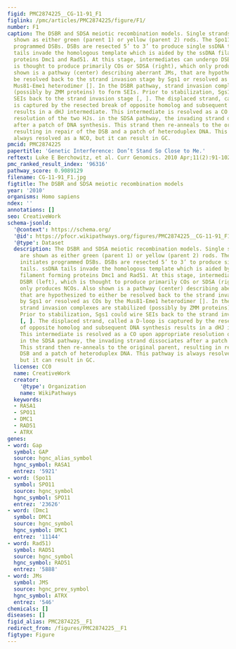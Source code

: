 ```yaml
---
figid: PMC2874225__CG-11-91_F1
figlink: /pmc/articles/PMC2874225/figure/F1/
number: F1
caption: The DSBR and SDSA meiotic recombination models. Single strands of DNA are
  shown as either green (parent 1) or yellow (parent 2) rods. The Spo11 complex initiates
  programmed DSBs. DSBs are resected 5’ to 3’ to produce single ssDNA tails. ssDNA
  tails invade the homologous template which is aided by the ssDNA filament forming
  proteins Dmc1 and Rad51. At this stage, intermediates can undergo DSBR (left), which
  is thought to produce primarily COs or SDSA (right), which only produces NCOs. Also
  shown is a pathway (center) describing aberrant JMs, that are hypothesized to either
  be resolved back to the strand invasion stage by Sgs1 or resolved as COs by the
  Mus81-Eme1 heterodimer []. In the DSBR pathway, strand invasion complexes are stabilized
  (possibly by ZMM proteins) to form SEIs. Prior to stabilization, Sgs1 could wire
  SEIs back to the strand invasion stage [, ]. The displaced strand, called a D-loop
  is captured by the resected break of opposite homolog and subsequent DNA synthesis
  results in a dHJ intermediate. This intermediate is resolved as a CO upon appropriate
  resolution of the two HJs. in the SDSA pathway, the invading strand dissociates
  after a patch of DNA synthesis. This strand then re-anneals to the original parent,
  resulting in repair of the DSB and a patch of heteroduplex DNA. This pathway is
  always resolved as a NCO, but it can result in GC.
pmcid: PMC2874225
papertitle: 'Genetic Interference: Don’t Stand So Close to Me.'
reftext: Luke E Berchowitz, et al. Curr Genomics. 2010 Apr;11(2):91-102.
pmc_ranked_result_index: '96316'
pathway_score: 0.9089129
filename: CG-11-91_F1.jpg
figtitle: The DSBR and SDSA meiotic recombination models
year: '2010'
organisms: Homo sapiens
ndex: ''
annotations: []
seo: CreativeWork
schema-jsonld:
  '@context': https://schema.org/
  '@id': https://pfocr.wikipathways.org/figures/PMC2874225__CG-11-91_F1.html
  '@type': Dataset
  description: The DSBR and SDSA meiotic recombination models. Single strands of DNA
    are shown as either green (parent 1) or yellow (parent 2) rods. The Spo11 complex
    initiates programmed DSBs. DSBs are resected 5’ to 3’ to produce single ssDNA
    tails. ssDNA tails invade the homologous template which is aided by the ssDNA
    filament forming proteins Dmc1 and Rad51. At this stage, intermediates can undergo
    DSBR (left), which is thought to produce primarily COs or SDSA (right), which
    only produces NCOs. Also shown is a pathway (center) describing aberrant JMs,
    that are hypothesized to either be resolved back to the strand invasion stage
    by Sgs1 or resolved as COs by the Mus81-Eme1 heterodimer []. In the DSBR pathway,
    strand invasion complexes are stabilized (possibly by ZMM proteins) to form SEIs.
    Prior to stabilization, Sgs1 could wire SEIs back to the strand invasion stage
    [, ]. The displaced strand, called a D-loop is captured by the resected break
    of opposite homolog and subsequent DNA synthesis results in a dHJ intermediate.
    This intermediate is resolved as a CO upon appropriate resolution of the two HJs.
    in the SDSA pathway, the invading strand dissociates after a patch of DNA synthesis.
    This strand then re-anneals to the original parent, resulting in repair of the
    DSB and a patch of heteroduplex DNA. This pathway is always resolved as a NCO,
    but it can result in GC.
  license: CC0
  name: CreativeWork
  creator:
    '@type': Organization
    name: WikiPathways
  keywords:
  - RASA1
  - SPO11
  - DMC1
  - RAD51
  - ATRX
genes:
- word: Gap
  symbol: GAP
  source: hgnc_alias_symbol
  hgnc_symbol: RASA1
  entrez: '5921'
- word: (Spo11
  symbol: SPO11
  source: hgnc_symbol
  hgnc_symbol: SPO11
  entrez: '23626'
- word: (Dmc1
  symbol: DMC1
  source: hgnc_symbol
  hgnc_symbol: DMC1
  entrez: '11144'
- word: Rad51)
  symbol: RAD51
  source: hgnc_symbol
  hgnc_symbol: RAD51
  entrez: '5888'
- word: JMs
  symbol: JMS
  source: hgnc_prev_symbol
  hgnc_symbol: ATRX
  entrez: '546'
chemicals: []
diseases: []
figid_alias: PMC2874225__F1
redirect_from: /figures/PMC2874225__F1
figtype: Figure
---
```

